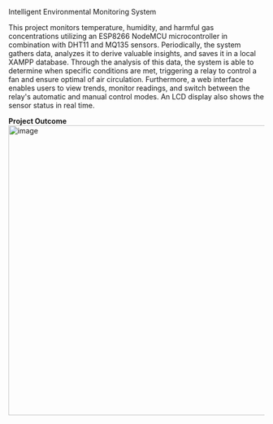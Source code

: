 Intelligent Environmental Monitoring System

This project monitors temperature, humidity, and harmful gas concentrations utilizing an ESP8266 NodeMCU microcontroller in combination with DHT11 and MQ135 sensors.
Periodically, the system gathers data, analyzes it to derive valuable insights, and saves it in a local XAMPP database. 
Through the analysis of this data, the system is able to determine when specific conditions are met, 
triggering a relay to control a fan and ensure optimal of air circulation. 
Furthermore, a web interface enables users to view trends, monitor readings, and switch between the relay's automatic and manual control modes. 
An LCD display also shows the sensor status in real time.

**Project Outcome**
<img width="570" alt="image" src="https://github.com/William284613/ESP-Based_Intelligent-Environmental-Monitoring-System/assets/92504689/e732466e-4837-43fa-bd41-e99af721a4b3">

